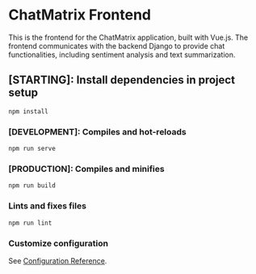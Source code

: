 # ChatMatrix Frontend

This is the frontend for the ChatMatrix application, built with Vue.js. The frontend communicates with the backend Django to provide chat functionalities, including sentiment analysis and text summarization.

## [STARTING]: Install dependencies in project setup
```
npm install
```

### [DEVELOPMENT]: Compiles and hot-reloads
```
npm run serve
```

### [PRODUCTION]: Compiles and minifies 
```
npm run build
```

### Lints and fixes files
```
npm run lint
```

### Customize configuration
See [Configuration Reference](https://cli.vuejs.org/config/).
